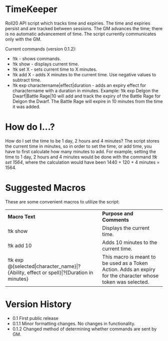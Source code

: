 # TimeKeeper
Roll20 API script which tracks time and expiries. The time and expiries persist and are tracked between sessions. The GM advances the time; there is no automatic advancement of time. The script currently communicates only with the GM.

Current commands (version 0.1.2):
<ul>
  <li>!tk - shows commands.</li>
  <li>!tk show - displays current time.</li>
  <li>!tk set X - sets current time to X minutes.</li>
  <li>!tk add X - adds X minutes to the current time. Use negative values to subtract time.</li>
  <li>!tk exp charactername|effect|duration - adds an expiry effect for charactername with a duration in minutes. Example: !tk exp Delgon the Dwarf|Battle Rage|10 will add and track the expiry of the Battle Rage for Delgon the Dwarf. The Battle Rage will expire in 10 minutes from the time it was added.</li>
</ul>

# How do I...?
How do I set the time to be 1 day, 2 hours and 4 minutes? The script stores the current time in minutes, so in order to set the time, or add time, you have to first calculate how many minutes to add. For example, setting the time to 1 day, 2 hours and 4 minutes would be done with the command <i>!tk set 1564</i>, where the calculation would have been 1440 + 120 + 4 minutes = 1564.

# Suggested Macros
These are some convenient macros to utilize the script:
<table>
  <tr>
    <td><b>Macro Text</b></td><td><b>Purpose and Comments</b></td>
  </tr>
  <tr>
    <td>!tk show</td><td>Displays the current time.</td>
  </tr>
  <tr>
    <td>!tk add 10</td><td>Adds 10 minutes to the current time.</td>
  </tr>
  <tr>
    <td>!tk exp @{selected|character_name}|?{Ability, effect or spell}|?{Duration in minutes}</td><td>This macro is meant to be used as a Token Action. Adds an expiry for the character whose token was selected.</td>
  </tr>
  </table>
  
# Version History
<ul>
  <li>0.1 First public release</li>
  <li>0.1.1 Minor formatting changes. No changes in functionality.</li>
  <li>0.1.2 Changed method of determining whether commands are sent by GM.</li>
</ul>
  
